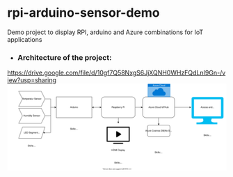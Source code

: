 # rpi-arduino-sensor-demo
Demo project to display RPI, arduino and Azure combinations for IoT applications

* ### **Architecture of the project:**
https://drive.google.com/file/d/10gf7Q58NxgS6JjXQNH0WHzFQdLnI9Gn-/view?usp=sharing
![alt text](ArduinoRPiProject.drawio.svg)
